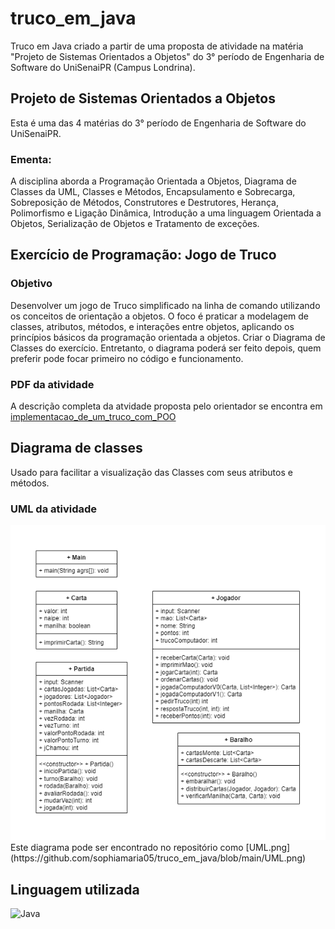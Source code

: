 # truco_em_java
Truco em Java criado a partir de uma proposta de atividade na matéria "Projeto de Sistemas Orientados a Objetos" do 3° período de Engenharia de Software do UniSenaiPR (Campus Londrina).

## Projeto de Sistemas Orientados a Objetos
Esta é uma das 4 matérias do 3° período de Engenharia de Software do UniSenaiPR.
### Ementa:
A disciplina aborda a Programação Orientada a Objetos, Diagrama de Classes da UML, Classes e Métodos, Encapsulamento e Sobrecarga, Sobreposição de Métodos, Construtores e Destrutores, Herança, Polimorfismo e Ligação Dinâmica, Introdução a uma linguagem Orientada a Objetos, Serialização de Objetos e Tratamento de exceções.

## Exercício de Programação: Jogo de Truco
### Objetivo
Desenvolver um jogo de Truco simplificado na linha de comando utilizando os 
conceitos de orientação a objetos. O foco é praticar a modelagem de classes, 
atributos, métodos, e interações entre objetos, aplicando os princípios básicos 
da programação orientada a objetos.
Criar o Diagrama de Classes do exercício. Entretanto, o diagrama poderá ser 
feito depois, quem preferir pode focar primeiro no código e funcionamento.
### PDF da atividade
A descrição completa da atvidade proposta pelo orientador se encontra em [implementacao_de_um_truco_com_POO](https://github.com/sophiamaria05/truco_em_java/blob/main/implementacao_de_um_truco_com_POO.pdf)

## Diagrama de classes
Usado para facilitar a visualização das Classes com seus atributos e métodos.
### UML da atividade
<img src="/UML.png">
Este diagrama pode ser encontrado no repositório como [UML.png](https://github.com/sophiamaria05/truco_em_java/blob/main/UML.png)

## Linguagem utilizada
![Java](https://img.shields.io/badge/java-%23ED8B00.svg?style=for-the-badge&logo=openjdk&logoColor=white)